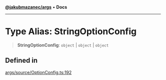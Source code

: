 [**@jakubmazanec/args**](../README.md) • **Docs**

---

# Type Alias: StringOptionConfig

> **StringOptionConfig**: `object` \| `object` \| `object`

## Defined in

[args/source/OptionConfig.ts:192](https://github.com/jakubmazanec/tools/blob/4809b04453aafb35a917917e0b4964a9ec0cd132/packages/args/source/OptionConfig.ts#L192)
